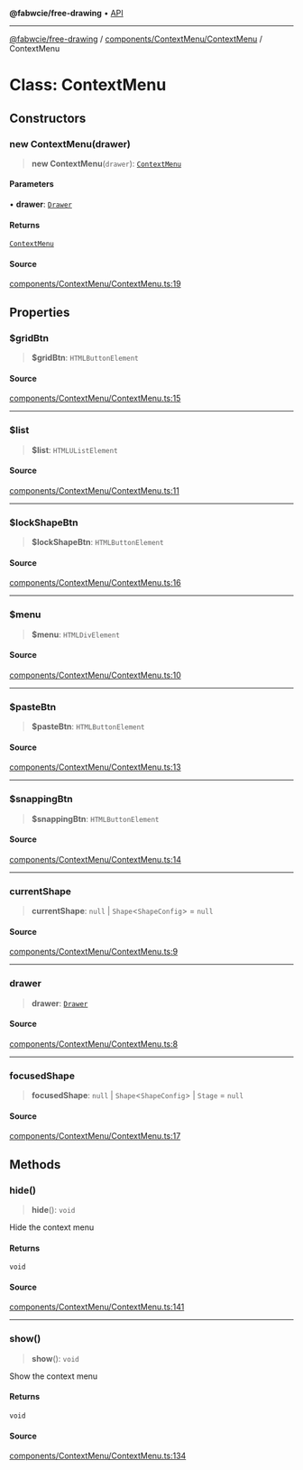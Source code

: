 **@fabwcie/free-drawing** • [API](../../../../README.md)

***

[@fabwcie/free-drawing](../../../../README.md) / [components/ContextMenu/ContextMenu](../README.md) / ContextMenu

# Class: ContextMenu

## Constructors

### new ContextMenu(drawer)

> **new ContextMenu**(`drawer`): [`ContextMenu`](ContextMenu.md)

#### Parameters

• **drawer**: [`Drawer`](../../../../Drawer/classes/Drawer.md)

#### Returns

[`ContextMenu`](ContextMenu.md)

#### Source

[components/ContextMenu/ContextMenu.ts:19](https://github.com/fabienwnklr/free-drawing/blob/master/src/components/ContextMenu/ContextMenu.ts#L19)

## Properties

### $gridBtn

> **$gridBtn**: `HTMLButtonElement`

#### Source

[components/ContextMenu/ContextMenu.ts:15](https://github.com/fabienwnklr/free-drawing/blob/master/src/components/ContextMenu/ContextMenu.ts#L15)

***

### $list

> **$list**: `HTMLUListElement`

#### Source

[components/ContextMenu/ContextMenu.ts:11](https://github.com/fabienwnklr/free-drawing/blob/master/src/components/ContextMenu/ContextMenu.ts#L11)

***

### $lockShapeBtn

> **$lockShapeBtn**: `HTMLButtonElement`

#### Source

[components/ContextMenu/ContextMenu.ts:16](https://github.com/fabienwnklr/free-drawing/blob/master/src/components/ContextMenu/ContextMenu.ts#L16)

***

### $menu

> **$menu**: `HTMLDivElement`

#### Source

[components/ContextMenu/ContextMenu.ts:10](https://github.com/fabienwnklr/free-drawing/blob/master/src/components/ContextMenu/ContextMenu.ts#L10)

***

### $pasteBtn

> **$pasteBtn**: `HTMLButtonElement`

#### Source

[components/ContextMenu/ContextMenu.ts:13](https://github.com/fabienwnklr/free-drawing/blob/master/src/components/ContextMenu/ContextMenu.ts#L13)

***

### $snappingBtn

> **$snappingBtn**: `HTMLButtonElement`

#### Source

[components/ContextMenu/ContextMenu.ts:14](https://github.com/fabienwnklr/free-drawing/blob/master/src/components/ContextMenu/ContextMenu.ts#L14)

***

### currentShape

> **currentShape**: `null` \| `Shape`\<`ShapeConfig`\> = `null`

#### Source

[components/ContextMenu/ContextMenu.ts:9](https://github.com/fabienwnklr/free-drawing/blob/master/src/components/ContextMenu/ContextMenu.ts#L9)

***

### drawer

> **drawer**: [`Drawer`](../../../../Drawer/classes/Drawer.md)

#### Source

[components/ContextMenu/ContextMenu.ts:8](https://github.com/fabienwnklr/free-drawing/blob/master/src/components/ContextMenu/ContextMenu.ts#L8)

***

### focusedShape

> **focusedShape**: `null` \| `Shape`\<`ShapeConfig`\> \| `Stage` = `null`

#### Source

[components/ContextMenu/ContextMenu.ts:17](https://github.com/fabienwnklr/free-drawing/blob/master/src/components/ContextMenu/ContextMenu.ts#L17)

## Methods

### hide()

> **hide**(): `void`

Hide the context menu

#### Returns

`void`

#### Source

[components/ContextMenu/ContextMenu.ts:141](https://github.com/fabienwnklr/free-drawing/blob/master/src/components/ContextMenu/ContextMenu.ts#L141)

***

### show()

> **show**(): `void`

Show the context menu

#### Returns

`void`

#### Source

[components/ContextMenu/ContextMenu.ts:134](https://github.com/fabienwnklr/free-drawing/blob/master/src/components/ContextMenu/ContextMenu.ts#L134)
